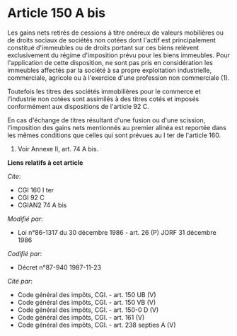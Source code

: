 # Article 150 A bis

Les gains nets retirés de cessions à titre onéreux de valeurs mobilières ou de droits sociaux de sociétés non cotées dont
l'actif est principalement constitué d'immeubles ou de droits portant sur ces biens relèvent exclusivement du régime
d'imposition prévu pour les biens immeubles. Pour l'application de cette disposition, ne sont pas pris en considération les
immeubles affectés par la société à sa propre exploitation industrielle, commerciale, agricole ou à l'exercice d'une
profession non commerciale (1).

Toutefois les titres des sociétés immobilières pour le commerce et l'industrie non cotées sont assimilés à des titres cotés
et imposés conformément aux dispositions de l'article 92 C.

En cas d'échange de titres résultant d'une fusion ou d'une scission, l'imposition des gains nets mentionnés au premier alinéa
est reportée dans les mêmes conditions que celles qui sont prévues au I ter de l'article 160.

1)  Voir Annexe II, art. 74 A bis.

**Liens relatifs à cet article**

_Cite_:

  - CGI 160 I ter
  - CGI 92 C
  - CGIAN2 74 A bis

_Modifié par_:

  - Loi n°86-1317 du 30 décembre 1986 - art. 26 (P) JORF 31 décembre 1986

_Codifié par_:

  - Décret n°87-940 1987-11-23

_Cité par_:

  - Code général des impôts, CGI. - art. 150 UB (V)
  - Code général des impôts, CGI. - art. 150 VB (V)
  - Code général des impôts, CGI. - art. 150-0 D (V)
  - Code général des impôts, CGI. - art. 161 (V)
  - Code général des impôts, CGI. - art. 238 septies A (V)
